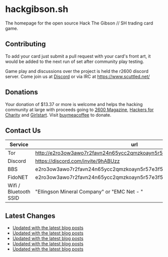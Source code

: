 # hackgibson.sh
The homepage for the open source Hack The Gibson // SH trading card game.


## Contributing

To add your card just submit a pull request with your card's front art, it would be added to the next run of set after community play testing.

Game play and discussions over the project is held the r2600 discord server. Come join us at [Discord](https://discord.com/invite/9hABUzz) or via IRC at https://www.scuttled.net/


## Donations

Your donation of $13.37 or more is welcome and helps the hacking community at large with proceeds going to [2600 Magazine](https://2600.com/), [Hackers for Charity](https://hackersforcharity.org) and [Girlstart](https://girlstart.org).  Visit [buymeacoffee](https://www.buymeacoffee.com/hackgibson.sh) to donate.


## Contact Us

Service | url
-|-
Tor | http://e2ro3ow3awo7r2favn24n65ycc2qmzkoayn5r57e3f56nvjwdcgg32ad.onion
Discord | https://discord.com/invite/9hABUzz
BBS | e2ro3ow3awo7r2favn24n65ycc2qmzkoayn5r57e3f56nvjwdcgg32ad.onion:23
FidoNET | e2ro3ow3awo7r2favn24n65ycc2qmzkoayn5r57e3f56nvjwdcgg32ad.onion:24554
Wifi / Bluetooth SSID | "Ellingson Mineral Company" or "EMC Net - <fidonet address>"

## Latest Changes
<!-- BLOG-POST-LIST:START -->
- [Updated with the latest blog posts](https://github.com/DFW2600/hackgibson.sh/commit/4bf72889b957a7b491dffa18e8a14403953d75fd)
- [Updated with the latest blog posts](https://github.com/DFW2600/hackgibson.sh/commit/f1fe0ad704f85cb80afc5a9c61c72d78d00198f3)
- [Updated with the latest blog posts](https://github.com/DFW2600/hackgibson.sh/commit/9c3848e2b3e46392b53494e7c6c7cd63e0a7c36a)
- [Updated with the latest blog posts](https://github.com/DFW2600/hackgibson.sh/commit/097812dca811a1add703a5d69667bef68004b568)
- [Updated with the latest blog posts](https://github.com/DFW2600/hackgibson.sh/commit/50943344c57685446c19cc6168e7603b25f43c0c)
<!-- BLOG-POST-LIST:END -->
